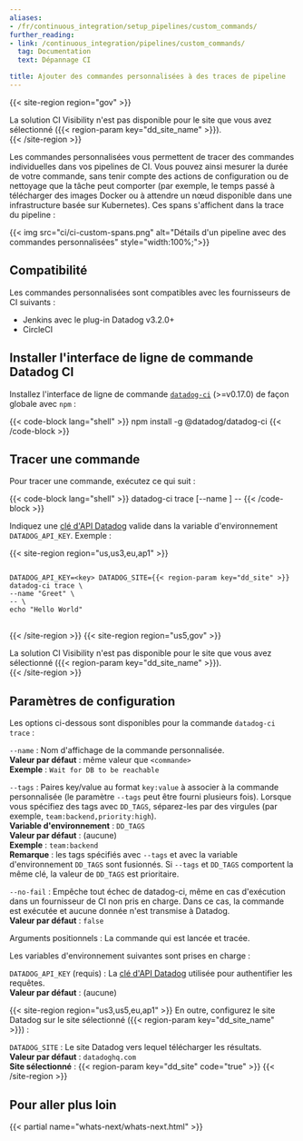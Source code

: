 ```yaml
---
aliases:
- /fr/continuous_integration/setup_pipelines/custom_commands/
further_reading:
- link: /continuous_integration/pipelines/custom_commands/
  tag: Documentation
  text: Dépannage CI

title: Ajouter des commandes personnalisées à des traces de pipeline
---
```


{{< site-region region="gov" >}}
<div class="alert alert-warning">La solution CI Visibility n'est pas disponible pour le site que vous avez sélectionné ({{< region-param key="dd_site_name" >}}).</div>
{{< /site-region >}}

Les commandes personnalisées vous permettent de tracer des commandes individuelles dans vos pipelines de CI. Vous pouvez ainsi mesurer la durée de votre commande, sans tenir compte des actions de configuration ou de nettoyage que la tâche peut comporter (par exemple, le temps passé à télécharger des images Docker ou à attendre un nœud disponible dans une infrastructure basée sur Kubernetes). Ces spans s'affichent dans la trace du pipeline :

{{< img src="ci/ci-custom-spans.png" alt="Détails d'un pipeline avec des commandes personnalisées" style="width:100%;">}}

## Compatibilité

Les commandes personnalisées sont compatibles avec les fournisseurs de CI suivants :

- Jenkins avec le plug-in Datadog v3.2.0+
- CircleCI

## Installer l'interface de ligne de commande Datadog CI

Installez l'interface de ligne de commande [`datadog-ci`][1] (>=v0.17.0) de façon globale avec `npm` :

{{< code-block lang="shell" >}}
npm install -g @datadog/datadog-ci
{{< /code-block >}}

## Tracer une commande

Pour tracer une commande, exécutez ce qui suit :

{{< code-block lang="shell" >}}
datadog-ci trace [--name <nom>] -- <commande>
{{< /code-block >}}

Indiquez une [clé d'API Datadog][2] valide dans la variable d'environnement `DATADOG_API_KEY`. Exemple :

{{< site-region region="us,us3,eu,ap1" >}}
<pre>
<code>
DATADOG_API_KEY=&lt;key&gt; DATADOG_SITE={{< region-param key="dd_site" >}} datadog-ci trace \
--name "Greet" \
-- \
echo "Hello World"
</code>
</pre>
{{< /site-region >}}
{{< site-region region="us5,gov" >}}
<div class="alert alert-warning">La solution CI Visibility n'est pas disponible pour le site que vous avez sélectionné ({{< region-param key="dd_site_name" >}}).</div>
{{< /site-region >}}

## Paramètres de configuration

Les options ci-dessous sont disponibles pour la commande `datadog-ci trace` :

`--name`
: Nom d'affichage de la commande personnalisée.<br/>
**Valeur par défaut** : même valeur que `<commande>`<br/>
**Exemple** : `Wait for DB to be reachable`

`--tags`
: Paires key/value au format `key:value` à associer à la commande personnalisée (le paramètre `--tags` peut être fourni plusieurs fois). Lorsque vous spécifiez des tags avec `DD_TAGS`, séparez-les par des virgules (par exemple, `team:backend,priority:high`).<br/>
**Variable d'environnement** : `DD_TAGS`<br/>
**Valeur par défaut** : (aucune)<br/>
**Exemple** : `team:backend`<br/>
**Remarque** : les tags spécifiés avec `--tags` et avec la variable d'environnement `DD_TAGS` sont fusionnés. Si `--tags` et `DD_TAGS` comportent la même clé, la valeur de `DD_TAGS` est prioritaire.

`--no-fail`
: Empêche tout échec de datadog-ci, même en cas d'exécution dans un fournisseur de CI non pris en charge. Dans ce cas, la commande est exécutée et aucune donnée n'est transmise à Datadog.<br/>
**Valeur par défaut** : `false`

Arguments positionnels
: La commande qui est lancée et tracée.

Les variables d'environnement suivantes sont prises en charge :

`DATADOG_API_KEY` (requis)
: La [clé d'API Datadog][2] utilisée pour authentifier les requêtes.<br/>
**Valeur par défaut** : (aucune)

{{< site-region region="us3,us5,eu,ap1" >}}
En outre, configurez le site Datadog sur le site sélectionné ({{< region-param key="dd_site_name" >}}) :

`DATADOG_SITE`
: Le site Datadog vers lequel télécharger les résultats.<br/>
**Valeur par défaut** : `datadoghq.com`<br/>
**Site sélectionné** : {{< region-param key="dd_site" code="true" >}}
{{< /site-region >}}

## Pour aller plus loin

{{< partial name="whats-next/whats-next.html" >}}

[1]: https://www.npmjs.com/package/@datadog/datadog-ci
[2]: https://app.datadoghq.com/organization-settings/api-keys
